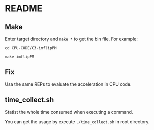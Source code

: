 # README

## Make

Enter target directory and `make *` to get the bin file. For example:

`cd CPU-CODE/C3-imflipPM`

`make imflipPM`

## Fix

Usa the same REPs to evaluate the acceleration in CPU code.

## time_collect.sh

Statist the whole time consumed when executing a command.

You can get the usage by execute `./time_collect.sh` in root directory.